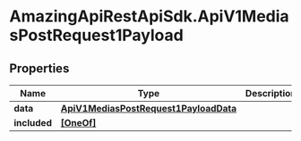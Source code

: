 # AmazingApiRestApiSdk.ApiV1MediasPostRequest1Payload

## Properties

Name | Type | Description | Notes
------------ | ------------- | ------------- | -------------
**data** | [**ApiV1MediasPostRequest1PayloadData**](ApiV1MediasPostRequest1PayloadData.md) |  | [optional] 
**included** | [**[OneOf]**](OneOf.md) |  | [optional] 


